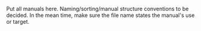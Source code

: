 Put all manuals here. Naming/sorting/manual structure conventions to be decided. In the mean time, make sure the file name states the manual's use or target.
